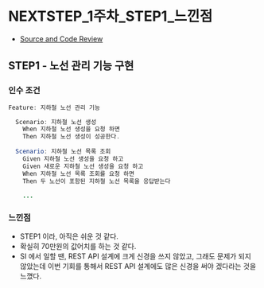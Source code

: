 # NEXTSTEP_1주차_STEP1_느낀점

- [Source and Code Review](https://github.com/next-step/atdd-subway-map/pull/198)

## STEP1 - 노선 관리 기능 구현

### 인수 조건

```java
Feature: 지하철 노선 관리 기능

  Scenario: 지하철 노선 생성
    When 지하철 노선 생성을 요청 하면
    Then 지하철 노선 생성이 성공한다.
  
  Scenario: 지하철 노선 목록 조회
    Given 지하철 노선 생성을 요청 하고
    Given 새로운 지하철 노선 생성을 요청 하고
    When 지하철 노선 목록 조회를 요청 하면
    Then 두 노선이 포함된 지하철 노선 목록을 응답받는다
    
    ...
```

### 느낀점

- STEP1 이라, 아직은 쉬운 것 같다.
- 확실히 70만원의 값어치를 하는 것 같다.
- SI 에서 일할 땐, REST API 설계에 크게 신경을 쓰지 않았고, 그래도 문제가 되지 않았는데 이번 기회를 통해서 REST API 설계에도 많은 신경을 써야 겠다라는 것을 느꼈다.
